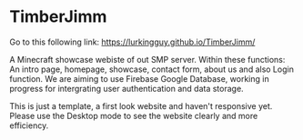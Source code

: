 # TimberJimm
Go to this following link: https://lurkingguy.github.io/TimberJimm/

A Minecraft showcase webiste of out SMP server. Within these functions: An intro page, homepage, showcase, contact form, about us and also Login function.
We are aiming to use Firebase Google Database, working in progress for intergrating user authentication and data storage.

This is just a template, a first look website and haven't responsive yet. Please use the Desktop mode to see the website clearly and more efficiency.

